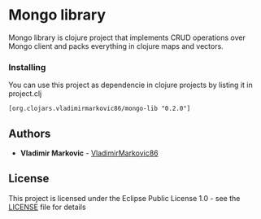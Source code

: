 # Mongo library

Mongo library is clojure project that implements CRUD operations over Mongo client and packs everything in clojure maps and vectors.

### Installing

You can use this project as dependencie in clojure projects by listing it in project.clj

```
[org.clojars.vladimirmarkovic86/mongo-lib "0.2.0"]
```

## Authors

* **Vladimir Markovic** - [VladimirMarkovic86](https://github.com/VladimirMarkovic86)

## License

This project is licensed under the Eclipse Public License 1.0 - see the [LICENSE](LICENSE) file for details
